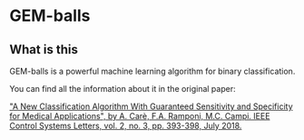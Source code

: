 # GEM-balls

## What is this

GEM-balls is a powerful machine learning algorithm for binary classification. 

You can find all the information about it in the original paper:

["A New Classification Algorithm With Guaranteed Sensitivity and Specificity for Medical Applications",
  by A. Carè, F.A. Ramponi, M.C. Campi.  IEEE Control Systems Letters, vol. 2, no. 3, pp. 393-398, July 2018.](http://www.algocare.it/L-CSL2018GEM.pdf)
